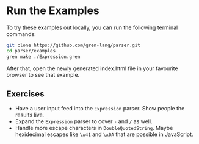 # Run the Examples

To try these examples out locally, you can run the following terminal commands:

```bash
git clone https://github.com/gren-lang/parser.git
cd parser/examples
gren make ./Expression.gren
```

After that, open the newly generated index.html file in your favourite browser to see that example.


## Exercises

- Have a user input feed into the `Expression` parser. Show people the results live.
- Expand the `Expression` parser to cover `-` and `/` as well.
- Handle more escape characters in `DoubleQuotedString`. Maybe hexidecimal
escapes like `\x41` and `\x0A` that are possible in JavaScript.